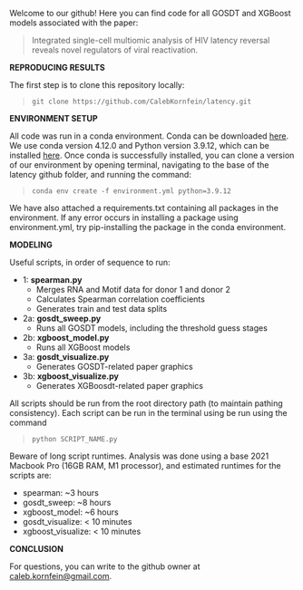 Welcome to our github! Here you can find code for all GOSDT and XGBoost models associated with the paper:

> Integrated single-cell multiomic analysis of HIV latency reversal reveals novel regulators of viral reactivation.

**REPRODUCING RESULTS**

The first step is to clone this repository locally:

> `git clone https://github.com/CalebKornfein/latency.git`

**ENVIRONMENT SETUP**

All code was run in a conda environment. Conda can be downloaded [here](https://docs.conda.io/projects/conda/en/latest/user-guide/install/index.html#). We use conda version 4.12.0 and Python version 3.9.12, which can be installed [here](https://www.python.org/downloads/). Once conda is successfully installed, you can clone a version of our environment by opening terminal, navigating to the base of the latency github folder, and running the command:

>`conda env create -f environment.yml python=3.9.12`

We have also attached a requirements.txt containing all packages in the environment. If any error occurs in installing a package using environment.yml, try pip-installing the package in the conda environment.

**MODELING**

Useful scripts, in order of sequence to run:

- 1: **spearman.py**
    - Merges RNA and Motif data for donor 1 and donor 2
    - Calculates Spearman correlation coefficients
    - Generates train and test data splits
- 2a: **gosdt_sweep.py**
    - Runs all GOSDT models, including the threshold guess stages
- 2b: **xgboost_model.py**
    - Runs all XGBoost models
- 3a: **gosdt_visualize.py**
    - Generates GOSDT-related paper graphics
- 3b: **xgboost_visualize.py**
    - Generates XGBoosdt-related paper graphics

All scripts should be run from the root directory path (to maintain pathing consistency). Each script can be run in the terminal using be run using the command

> `python SCRIPT_NAME.py`

Beware of long script runtimes. Analysis was done using a base 2021 Macbook Pro (16GB RAM, M1 processor), and estimated runtimes for the scripts are:

- spearman: ~3 hours
- gosdt_sweep: ~8 hours
- xgboost_model: ~6 hours
- gosdt_visualize: < 10 minutes
- xgboost_visualize: < 10 minutes

**CONCLUSION**

For questions, you can write to the github owner at caleb.kornfein@gmail.com.